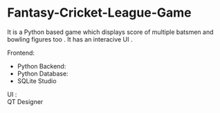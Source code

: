 # Fantasy-Cricket-League-Game

It is a Python based game which displays score of multiple batsmen and bowling figures too . It has an interacive UI .

Frontend:
 -  Python
Backend:
 -   Python
Database:
 -   SQLite Studio

UI :  
QT Designer
